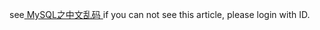 see[ MySQL之中文乱码 ](http://ashine.blog.51cto.com/1632639/1655201)
if you can not see this article, please login with ID.